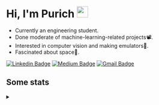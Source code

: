 <h1 align="left">Hi, I'm Purich
<img src="https://media.giphy.com/media/hvRJCLFzcasrR4ia7z/giphy.gif" width="30px"/></h1>

* Currently an engineering student.
* Done moderate of machine-learning-related projects:film_projector:.
* Interested in computer vision and making emulators:space_invader:.
* Fascinated about space:milky_way:.

[![Linkedin Badge](https://img.shields.io/badge/-Purich-blue?style=flat-square&logo=Linkedin&logoColor=white&link=https://www.linkedin.com/in/purich-siritip-16b3b3255/)](https://www.linkedin.com/in/purich-siritip-16b3b3255) [![Medium Badge](https://img.shields.io/badge/-@purich-gray?style=flat-square&labelColor=000000&logo=Medium&link=https://medium.com/@phuritsiritip)](https://medium.com/@phuritsiritip)
[![Gmail Badge](https://img.shields.io/badge/-mark.phurit@gmail.com-c14438?style=flat-square&logo=Gmail&logoColor=white&link=mailto:mark.phurit@gmail.com)](mailto:mark.phurit@gmail.com)

## Some stats

<details>
  <summary></summary>
  
  <!--START_SECTION:waka-->
**I'm a Night 🦉** 

```text
🌞 Morning       81 commits       ██████░░░░░░░░░░░░░░░░░░░   27.18 % 
🌆 Daytime       65 commits       █████░░░░░░░░░░░░░░░░░░░░   21.81 % 
🌃 Evening      128 commits       ██████████░░░░░░░░░░░░░░░   42.95 % 
🌙 Night         24 commits       ██░░░░░░░░░░░░░░░░░░░░░░░   08.05 % 

```


📊 **This Week I Spent My Time On** 

```text
💬 Programming Languages: 
Python                   3 hrs 34 mins       █████████████████████░░░░   87.49 % 
C++                      30 mins             ███░░░░░░░░░░░░░░░░░░░░░░   12.33 % 
Other                    0 secs              ░░░░░░░░░░░░░░░░░░░░░░░░░   00.18 % 

🐱‍💻 Projects: 
Computer Programming     3 hrs 34 mins       ██████████████████████░░░   87.50 % 
Lab_4_Speakers_and_Tones 30 mins             ███░░░░░░░░░░░░░░░░░░░░░░   12.50 % 

```


<!--END_SECTION:waka-->

  <!--START_SECTION:waka-simple-->

```text
From: 19 January 2023 - To: 14 February 2023

Total Time: 22 hrs 40 mins

Python       19 hrs 30 mins  █████████████████████▓░░░   86.10 %
C++          1 hr 38 mins    █▓░░░░░░░░░░░░░░░░░░░░░░░   07.24 %
YAML         47 mins         █░░░░░░░░░░░░░░░░░░░░░░░░   03.51 %
Markdown     10 mins         ▒░░░░░░░░░░░░░░░░░░░░░░░░   00.80 %
Git Config   8 mins          ░░░░░░░░░░░░░░░░░░░░░░░░░   00.62 %
Other        6 mins          ░░░░░░░░░░░░░░░░░░░░░░░░░   00.47 %
```

<!--END_SECTION:waka-simple-->

  <!--![Anurag's GitHub stats](https://github-readme-stats.vercel.app/api?username=vikimark&show_icons=true&theme=gruvbox_light)-->
  
</details>

<!--
**vikimark/vikimark** is a ✨ _special_ ✨ repository because its `README.md` (this file) appears on your GitHub profile.

Here are some ideas to get you started:

- 🔭 I’m currently working on ...
- 🌱 I’m currently learning ...
- 👯 I’m looking to collaborate on ...
- 🤔 I’m looking for help with ...
- 💬 Ask me about ...
- 📫 How to reach me: ...
- 😄 Pronouns: ...
- ⚡ Fun fact: ...
-->
